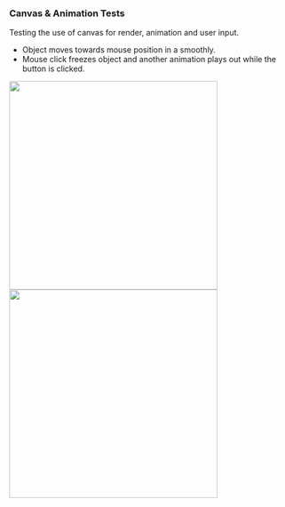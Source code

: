 ### Canvas & Animation Tests

Testing the use of canvas for render, animation and user input.
 - Object moves towards mouse position in a smoothly.
 - Mouse click freezes object and another animation plays out while the button is clicked.

<img src="https://res.cloudinary.com/civoremo/image/upload/v1626977955/github%20images/ufo2.png" width="375">
<img src="https://res.cloudinary.com/civoremo/image/upload/v1626977955/github%20images/ufo.png" width="375">
